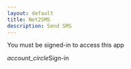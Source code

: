 ```yaml
---
layout: default
title: Net2SMS
description: Send SMS
---
```

<p id="demo">You must be signed-in to access this app</p>
<p id="id" style="display: none;"></p>
<div id= "form" style="display: none;">
  Phone number: <a href ="../mycontacts" target="_blank">View your contacts here</a><textarea id="phone" placeholder="Multiple contacts can entered separated by a space or , inbetween them"></textarea>
  SMS body: <textarea id="say" placeholder="Hello, how are you?"></textarea>
<br><br>
<button id="btn" class="btn waves-effect waves-light" onclick="myFunction($('#phone').val(), $('#say').val());">Send</button>
</div>
<div data-target="slide-out" class="sidenav-trigger my-signin"><i class="material-icons">account_circle</i>Sign-in</div>

<script>
//code for google sign-in
function otherSignedInStuff(googleUser) {
  $("#form").show();
  var profile = googleUser.getBasicProfile();
  $("#demo").text("Welcome " + profile.getName() + " (" + profile.getEmail() + ")");
  //get firebase token using email id
  var url = "https://script.google.com/macros/s/AKfycbzt9Hbl-fc3wM-xQU_EkqvYKFmSwLX2m9HJdZv75IR6T06OBxw/exec?mail=" + profile.getEmail();
  var xmlHttp = new XMLHttpRequest();
  xmlHttp.onreadystatechange = function () {
    if (xmlHttp.readyState == 4 && xmlHttp.status == 200)
      $("#id").text(xmlHttp.responseText);
  }
  xmlHttp.open("GET", url, true); // true for asynchronous 
  xmlHttp.send(null);
  //end firebase token retrieval  
}

//send sms
function myFunction(phone, say) {
  if (!phone) {
    M.toast({ html: "Enter a phone number." });
    return;
  }
  phone = phone.replace(/\n/g, "',");
  var id = $("#id").text();
  if (id === "noToken") {
    $("#demo").html("You haven't installed/registered Net2SMS app. Kindly install the app from <a href='https://drive.google.com/open?id=1BY9HzqFtTCpjGMbcnoll6L_kNEWpmKcf'>here</a> to use this online SMS feature.");
    return;
  }
  //change button state
  M.toast({ html: "Sending..." });
  $("#btn").hide();

  //make call to script
  var url= "https://script.google.com/macros/s/AKfycbwqPdJkz9qz-06B7CCrmi-PnWNxyomYgwMAECNl5OE8xMMJ-hyWCRTE59LyaxL0vPnnqg/exec?&callback=callBack&phone=" + phone + "&say=" + say + "&to=" + id;
  jQuery.ajax({
      crossDomain: true,
      url: url,
      method: "GET",
      dataType: "jsonp"
    });
}
function callBack(data) {
  // Here you get the data
  $("#form").hide();
  if (data == 200){
  M.toast({ html: "Message sent." });
  $("#demo").html("<a href='javascript:location.reload();' id='reload'>Send another message</a>");
  console.log(data);
  }else{
  // If there is any error
  M.toast({ html: "Server error. Try again" });
  console.log(error);
  }
}
//send sms end
</script>
